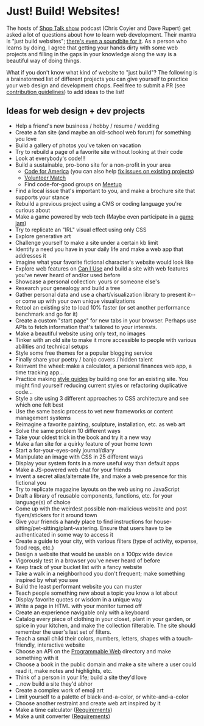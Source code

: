 # Just! Build! Websites!

The hosts of [Shop Talk show](http://shoptalkshow.com/) podcast (Chris Coyier and Dave Rupert) get asked a lot of questions about how to learn web development. Their mantra is "just build websites"; [there's even a soundbite for it](http://shoptalkshow.com/mantra/). As a person who learns by doing, I agree that getting your hands dirty with some web projects and filling in the gaps in your knowledge along the way is a beautiful way of doing things.

What if you don't know what kind of website to "just build"? The following is a brainstormed list of different projects you can give yourself to practice your web design and development chops. Feel free to submit a PR (see [contribution guidelines](CONTRIBUTING.md)) to add ideas to the list!

## Ideas for web design + dev projects

* Help a friend's new business / hobby / resume / wedding
* Create a fan site (and maybe an old-school web forum) for something you love
* Build a gallery of photos you've taken on vacation
* Try to rebuild a page of a favorite site without looking at their code
* Look at everybody's code!!!
* Build a sustainable, pro-bono site for a non-profit in your area
  * [Code for America](http://www.codeforamerica.org/) (you can also help [fix issues on existing projects](https://www.codeforamerica.org/geeks/civicissues))
  * [Volunteer Match](https://www.volunteermatch.org/)
  * Find code-for-good groups on [Meetup](http://meetup.com)
* Find a local issue that's important to you, and make a brochure site that supports your stance
* Rebuild a previous project using a CMS or coding language you're curious about
* Make a game powered by web tech (Maybe even participate in a [game jam](http://www.indiegamejams.com/))
* Try to replicate an "IRL" visual effect using only CSS
* Explore generative art
* Challenge yourself to make a site under a certain kb limit
* Identify a need you have in your daily life and make a web app that addresses it
* Imagine what your favorite fictional character's website would look like
* Explore web features on [Can I Use](http://caniuse.com/) and build a site with web features you've never heard of and/or used before
* Showcase a personal collection: yours or someone else's
* Research your genealogy and build a  tree
* Gather personal data and use a chart/visualization library to present it--or come up with your own unique visualizations
* Retool an existing site to load 10% faster (or set another performance benchmark and go for it)
* Create a custom "start page" for new tabs in your browser. Perhaps use APIs to fetch information that's tailored to your interests.
* Make a beautiful website using only text, no images
* Tinker with an old site to make it more accessible to people with various abilities and technical setups
* Style some free themes for a popular blogging service
* Finally share your poetry / banjo covers / hidden talent
* Reinvent the wheel: make a calculator, a personal finances web app, a time tracking app...
* Practice making [style guides](http://styleguides.io/examples.html) by building one for an existing site. You might find yourself reducing current styles or refactoring duplicative code...
* Style a site using 3 different approaches to CSS architecture and see which one felt best
* Use the same basic process to vet new frameworks or content management systems
* Reimagine a favorite painting, sculpture, installation, etc. as web art
* Solve the same problem 10 different ways
* Take your oldest trick in the book and try it a new way
* Make a fan site for a quirky feature of your home town
* Start a for-your-eyes-only journal/diary
* Manipulate an image with CSS in 25 different ways
* Display your system fonts in a more useful way than default apps
* Make a JS-powered web chat for your friends
* Invent a secret alias/alternate life, and make a web presence for this fictional you
* Try to replicate magazine layouts on the web using no JavaScript
* Draft a library of reusable components, functions, etc. for your language(s) of choice
* Come up with the weirdest possible non-malicious website and post flyers/stickers for it around town
* Give your friends a handy place to find instructions for house-sitting/pet-sitting/plant-watering. Ensure that users have to be authenticated in some way to access it
* Create a guide to your city, with various filters (type of activity, expense, food reqs, etc.)
* Design a website that would be usable on a 100px wide device
* Vigorously test in a browser you've never heard of before
* Keep track of your bucket list with a fancy website
* Take a walk in a neighborhood you don't frequent; make something inspired by what you see
* Build the least performant website you can muster
* Teach people something new about a topic you know a lot about
* Display favorite quotes or wisdom in a unique way
* Write a page in HTML with your monitor turned off
* Create an experience navigable only with a keyboard
* Catalog every piece of clothing in your closet, plant in your garden, or spice in your kitchen, and make the collection filterable. The site should remember the user's last set of filters.
* Teach a small child their colors, numbers, letters, shapes with a touch-friendly, interactive website
* Choose an API on the [Programmable Web](http://www.programmableweb.com/apis/directory) directory and make something with it
* Choose a book in the public domain and make a site where a user could read it, make notes and highlights, etc.
* Think of a person in your life; build a site they'd love
* ...now build a site they'd abhor
* Create a complex work of emoji art
* Limit yourself to a palette of black-and-a-color, or white-and-a-color
* Choose another restraint and create web art inspired by it
* Make a time calculator ([Requirements](docs/time-calculator-requirements.md))
* Make a unit converter ([Requirements](docs/unit-converter-requirements.md))
